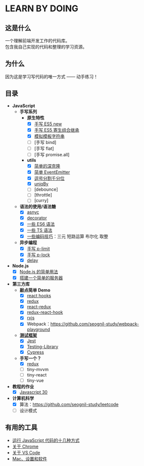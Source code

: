 # LEARN BY DOING

## 这是什么

一个理解前端开发工作的代码库。  
包含我自己实现的代码和整理的学习资源。

## 为什么

因为这是学习写代码的唯一方式 —— 动手练习！

## 目录

- **JavaScript**
  - **手写系列**
    - **原生特性**
      - [x] [手写 ES5 new](./js/reimplement/es5-new-class.js)
      - [x] [手写 ES5 寄生组合继承](./js/reimplement/ex5-extends.js)
      - [x] [模拟模板字符串](./js/reimplement/template-string.ts)
      - [ ] [手写 bind]
      - [ ] [手写 flat]
      - [ ] [手写 promise.all]
    - **utils**
      - [x] [简单的深克隆](./js/util/deep-clone.ts)
      - [x] [简单 EventEmitter](./js/util/event-emitter.ts)
      - [x] [逗号分割千分位](./js/util/to-thousand.ts)
      - [x] [uniqBy](./js/util/uniq-by.ts)
      - [ ] [debounce]
      - [ ] [throttle]
      - [ ] [curry]
  - **语法的使用/语法糖**
    - [x] [asnyc](./js/syntactic-sugar/src/async.ts)
    - [x] [decorator](./js/syntactic-sugar/src/decorator.ts)
    - [x] [一些 ES6 语法](./js/syntactic-sugar/src/syntax-es6.ts)
    - [x] [一些 TS 语法](./js/syntactic-sugar/src/syntax-ts.ts)
    - [x] [一些编码技巧](./js/syntactic-sugar/src/trick.ts)：三元 短路运算 布尔化 取整
  - **异步编程**
    - [x] [手写 p-limit](./js/async-programming/parallel/)
    - [x] [手写 p-lock](./js/async-programming/single-lock/)
    - [x] [delay](./js/async-programming/util/delay.ts)
- **Node.js**
  - [x] [Node.js 的简单用法](./node/simple-demo/)
  - [x] [搭建一个简单的服务器](./node/http-server/)
- **第三方库**
  - **敲点简单 Demo**
    - [x] [react hooks](./react/)
    - [x] [redux](./redux/)
    - [x] [react-redux](./react-redux/)
    - [x] [redux-react-hook](./redux-react-hook/)
    - [x] [rxjs](./rxjs/)
    - [x] Webpack：<https://github.com/seognil-study/webpack-playground>
  - [**测试框架**](./testing/)
    - [x] [Jest](./testing/jest/)
    - [x] [Testing-Library](./testing/testing-library/)
    - [x] [Cypress](./testing/cypress/)
  - **手写一个？**
    - [x] [redux](./redux/redux-rebuild-core/)
    - [ ] tiny-mvvm
    - [ ] tiny-react
    - [ ] tiny-vue
- **教程的作业**
  - [x] [Javascript 30](./JavaScript30/)
- **计算机科学**
  - [x] 算法：<https://github.com/seognil-study/leetcode>
  - [ ] 设计模式

## 有用的工具

- [运行 JavaScript 代码的十几种方式](https://fe.rualc.com/note/how-to-run-js.html)
- [关于 Chrome](https://fe.rualc.com/note/chrome.html)
- [关于 VS Code](https://fe.rualc.com/note/vscode.html)
- [Mac、设置和软件](https://fe.rualc.com/note/mac.html)

